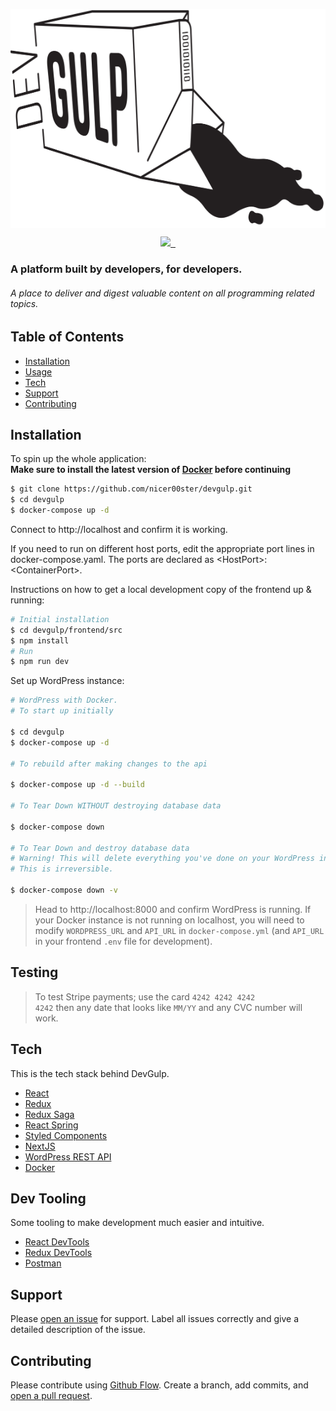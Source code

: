 <p align="center">
  <img align="center" src="https://github.com/nicer00ster/devgulp/blob/master/devgulp.png?raw=true" width="600" height="350" />
</p>


<p align="center">
  <a aria-label="DevGulp Logo" href="https://github.com/devgulp">
    <img src="https://img.shields.io/badge/❤️%20MADE%20WITH%20LOVE%20❤️-1f222e.svg?style=for-the-badge&labelColor=1f222e">
  </a>
  <a aria-label="License" href="https://github.com/nicer00ster/devgulp/blob/master/LICENSE">
    <img alt="" src="https://img.shields.io/github/license/nicer00ster/devgulp?color=92c5f8&style=for-the-badge&labelColor=1f222e">
  </a>
  <a aria-label="Contributors" href="https://github.com/nicer00ster/devgulp/settings/collaboration">
    <img alt="" src="https://img.shields.io/github/contributors-anon/nicer00ster/devgulp?color=80dad3&style=for-the-badge&labelColor=1f222e">
  </a>
</p>

### A platform built by developers, for developers.
###### A place to deliver and digest valuable content on all programming related topics.

## Table of Contents

- [Installation](#installation)
- [Usage](#usage)
- [Tech](#tech)
- [Support](#support)
- [Contributing](#contributing)

## Installation

To spin up the whole application:
<br/>
**Make sure to install the latest version of [Docker](https://www.docker.com/) before continuing**
```sh
$ git clone https://github.com/nicer00ster/devgulp.git
$ cd devgulp
$ docker-compose up -d
```

Connect to http://localhost and confirm it is working.

If you need to run on different host ports, edit the appropriate port lines in docker-compose.yaml. The ports are declared as \<HostPort\>:\<ContainerPort\>.


Instructions on how to get a local development copy of the frontend up & running:
```sh
# Initial installation
$ cd devgulp/frontend/src
$ npm install
# Run
$ npm run dev
```

Set up WordPress instance:
<br />
```sh
# WordPress with Docker.
# To start up initially

$ cd devgulp
$ docker-compose up -d

# To rebuild after making changes to the api

$ docker-compose up -d --build

# To Tear Down WITHOUT destroying database data

$ docker-compose down

# To Tear Down and destroy database data
# Warning! This will delete everything you've done on your WordPress instance, including all posts and user accounts.
# This is irreversible.

$ docker-compose down -v
```

> Head to http://localhost:8000 and confirm WordPress is running. If your Docker instance is not running on localhost, you will need to modify `WORDPRESS_URL` and `API_URL` in `docker-compose.yml` (and `API_URL` in your frontend `.env` file for development).

## Testing

> To test Stripe payments; use the card <code>4242 4242 4242 4242</code> then any date that looks like <code>MM/YY</code> and any CVC number will work.

## Tech

This is the tech stack behind DevGulp.
- [React](https://reactjs.org/)
- [Redux](https://redux.js.org/)
- [Redux Saga](https://redux-saga.js.org/)
- [React Spring](https://www.react-spring.io/)
- [Styled Components](https://www.styled-components.com/)
- [NextJS](https://nextjs.org/)
- [WordPress REST API](https://developer.wordpress.org/rest-api/)
- [Docker](https://www.docker.com/)


## Dev Tooling

Some tooling to make development much easier and intuitive.
- [React DevTools](https://chrome.google.com/webstore/detail/react-developer-tools/fmkadmapgofadopljbjfkapdkoienihi?hl=en)
- [Redux DevTools](https://chrome.google.com/webstore/detail/redux-devtools/lmhkpmbekcpmknklioeibfkpmmfibljd?hl=en)
- [Postman](https://www.getpostman.com/)

## Support

Please [open an issue](https://github.com/nicer00ster/devgulp/issues) for support.
Label all issues correctly and give a detailed description of the issue.

## Contributing

Please contribute using [Github Flow](https://guides.github.com/introduction/flow/). Create a branch, add commits, and [open a pull request](https://github.com/nicer00ster/devgulp/compare/).
